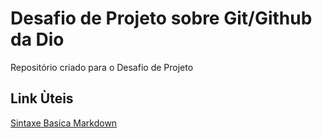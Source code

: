 # Desafio de Projeto sobre Git/Github da Dio
Repositório criado para o Desafio de Projeto

## Link Ùteis
[ Sintaxe Basica Markdown](https://www.markdownguide.org/basic-syntax/)
